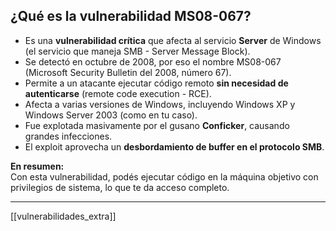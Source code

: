 ## ¿Qué es la vulnerabilidad **MS08-067**?

- Es una **vulnerabilidad crítica** que afecta al servicio **Server** de Windows (el servicio que maneja SMB - Server Message Block).
- Se detectó en octubre de 2008, por eso el nombre MS08-067 (Microsoft Security Bulletin del 2008, número 67).
- Permite a un atacante ejecutar código remoto **sin necesidad de autenticarse** (remote code execution - RCE).
- Afecta a varias versiones de Windows, incluyendo Windows XP y Windows Server 2003 (como en tu caso).
- Fue explotada masivamente por el gusano **Conficker**, causando grandes infecciones.
- El exploit aprovecha un **desbordamiento de buffer en el protocolo SMB**.


**En resumen:**  
Con esta vulnerabilidad, podés ejecutar código en la máquina objetivo con privilegios de sistema, lo que te da acceso completo.

---

[[vulnerabilidades_extra]]